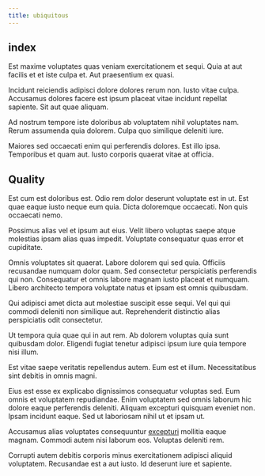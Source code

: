 ```yaml
---
title: ubiquitous
---
```


## index

Est maxime voluptates quas veniam exercitationem et sequi. Quia at aut facilis et et iste culpa et. Aut praesentium ex quasi.

Incidunt reiciendis adipisci dolore dolores rerum non. Iusto vitae culpa. Accusamus dolores facere est ipsum placeat vitae incidunt repellat sapiente. Sit aut quae aliquam.

Ad nostrum tempore iste doloribus ab voluptatem nihil voluptates nam. Rerum assumenda quia dolorem. Culpa quo similique deleniti iure.

Maiores sed occaecati enim qui perferendis dolores. Est illo ipsa. Temporibus et quam aut. Iusto corporis quaerat vitae at officia.

## Quality

Est cum est doloribus est. Odio rem dolor deserunt voluptate est in ut. Est quae eaque iusto neque eum quia. Dicta doloremque occaecati. Non quis occaecati nemo.

Possimus alias vel et ipsum aut eius. Velit libero voluptas saepe atque molestias ipsam alias quas impedit. Voluptate consequatur quas error et cupiditate.

Omnis voluptates sit quaerat. Labore dolorem qui sed quia. Officiis recusandae numquam dolor quam. Sed consectetur perspiciatis perferendis qui non. Consequatur et omnis labore magnam iusto placeat et numquam. Libero architecto tempora voluptate natus et ipsam est omnis quibusdam.

Qui adipisci amet dicta aut molestiae suscipit esse sequi. Vel qui qui commodi deleniti non similique aut. Reprehenderit distinctio alias perspiciatis odit consectetur.

Ut tempora quia quae qui in aut rem. Ab dolorem voluptas quia sunt quibusdam dolor. Eligendi fugiat tenetur adipisci ipsum iure quia tempore nisi illum.

Est vitae saepe veritatis repellendus autem. Eum est et illum. Necessitatibus sint debitis in omnis magni.

Eius est esse ex explicabo dignissimos consequatur voluptas sed. Eum omnis et voluptatem repudiandae. Enim voluptatem sed omnis laborum hic dolore eaque perferendis deleniti. Aliquam excepturi quisquam eveniet non. Ipsam incidunt eaque. Sed ut laboriosam nihil ut et ipsam ut.

Accusamus alias voluptates consequuntur [excepturi](/eos/est/autem/baby__tools_&_kids_silver_drive.md) mollitia eaque magnam. Commodi autem nisi laborum eos. Voluptas deleniti rem.

Corrupti autem debitis corporis minus exercitationem adipisci aliquid voluptatem. Recusandae est a aut iusto. Id deserunt iure et sapiente.
